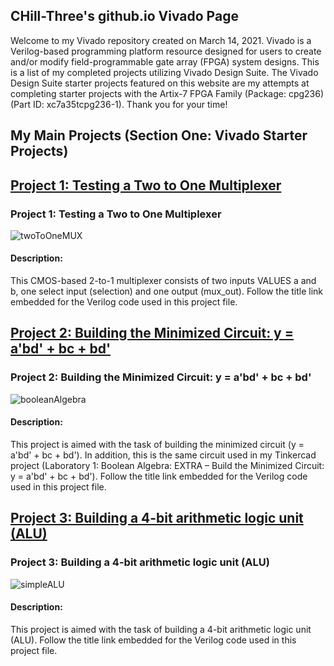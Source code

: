 ## CHill-Three's github.io Vivado Page
Welcome to my Vivado repository created on March 14, 2021. Vivado is a Verilog-based programming platform resource designed for users to create and/or modify field-programmable gate array (FPGA) system designs. This is a list of my completed projects utilizing Vivado Design Suite. The Vivado Design Suite starter projects featured on this website are my attempts at completing starter projects with the Artix-7 FPGA Family (Package: cpg236)(Part ID: xc7a35tcpg236-1). Thank you for your time!
<!-- Table of Contents (TITLES) -->

## My Main Projects (Section One: Vivado Starter Projects)
<!-- DIVIDER ---------------------------------------------------------------------------------------------------------------------------------------------------------->
## [Project 1: Testing a Two to One Multiplexer](https://github.com/CHill-Three/vivado.github.io/blob/master/Project%201:%20Testing%20a%20Two%20to%20One%20Multiplexer/twoToOneMux.v)

### Project 1: Testing a Two to One Multiplexer <a name="Project 1: Testing a Two to One Multiplexer"></a>

![twoToOneMUX](https://raw.githubusercontent.com/CHill-Three/vivado.projects/master/Project%201%3A%20Testing%20a%20Two%20to%20One%20Multiplexer/twoToOneMUX-1.PNG?raw=true "twoToOneMUX")

#### Description: 
This CMOS-based 2-to-1 multiplexer consists of two inputs VALUES a and b, one select input (selection) and one output (mux_out). Follow the title link embedded for the Verilog code used in this project file.
<!-- DIVIDER ---------------------------------------------------------------------------------------------------------------------------------------------------------->
## [Project 2: Building the Minimized Circuit: y = a'bd' + bc + bd'](https://github.com/CHill-Three/vivado.projects/blob/master/Project%202:%20Building%20the%20Minimized%20Circuit:%20y%20%3D%20a'bd'%20%2B%20bc%20%2B%20bd'/booleanAlgebra.v)

### Project 2: Building the Minimized Circuit: y = a'bd' + bc + bd' <a name="Project 2: Building the Minimized Circuit: y = a'bd' + bc + bd'"></a>

![booleanAlgebra](https://raw.githubusercontent.com/CHill-Three/vivado.projects/master/Project%202%3A%20Building%20the%20Minimized%20Circuit%3A%20y%20%3D%20a'bd'%20%2B%20bc%20%2B%20bd'/booleanAlgebraFinal-1.PNG?raw=true "booleanAlgebra")

#### Description: 
This project is aimed with the task of building the minimized circuit (y = a'bd' + bc + bd'). In addition, this is the same circuit used in my Tinkercad project (Laboratory 1: Boolean Algebra: EXTRA – Build the Minimized Circuit: y = a'bd' + bc + bd'). Follow the title link embedded for the Verilog code used in this project file.
<!-- DIVIDER ---------------------------------------------------------------------------------------------------------------------------------------------------------->
## [Project 3: Building a 4-bit arithmetic logic unit (ALU)](https://github.com/CHill-Three/vivado.projects/blob/master/Project%203:%20Building%20a%204-bit%20arithmetic%20logic%20unit%20(ALU)/ALU.v)

### Project 3: Building a 4-bit arithmetic logic unit (ALU) <a name="Project 3: Building a 4-bit arithmetic logic unit (ALU)"></a>

![simpleALU](https://raw.githubusercontent.com/CHill-Three/vivado.projects/master/Project%203%3A%20Building%20a%204-bit%20arithmetic%20logic%20unit%20(ALU)/ALU-1.PNG?raw=true "simpleALU")

#### Description: 
This project is aimed with the task of building a 4-bit arithmetic logic unit (ALU). Follow the title link embedded for the Verilog code used in this project file.
<!-- DIVIDER ---------------------------------------------------------------------------------------------------------------------------------------------------------->

